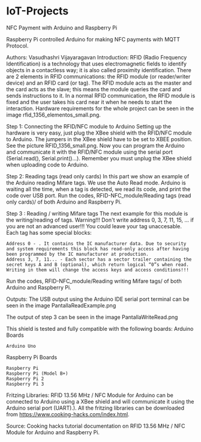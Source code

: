 # IoT-Projects
NFC Payment with Arduino and Raspberry Pi

Raspberry Pi controlled Arduino for making NFC payments with MQTT Protocol.

Authors: Vasudhashri Vijayaragavan
Introduction:
RFID (Radio Frequency Identification) is a technology that uses electromagnetic fields to identify objects in a contactless way; it is also called proximity identification. There are 2 elements in RFID communications: the RFID module (or reader/writer device) and an RFID card (or tag). The RFID module acts as the master and the card acts as the slave; this means the module queries the card and sends instructions to it. In a normal RFID communication, the RFID module is fixed and the user takes his card near it when he needs to start the interaction.
Hardware requirements for the whole project can be seen in the image rfid_1356_elementos_small.png. 

Step 1: Connecting the RFID/NFC module to Arduino
Setting up the hardware is very easy, just plug the XBee shield with the RFID/NFC module to Arduino. The jumpers in the XBee shield have to be set to XBEE position. See the picture RFID_1356_small.png. Now you can program the Arduino and communicate it with the RFID/NFC module using the serial port (Serial.read(), Serial.print()...). Remember you must unplug the XBee shield when uploading code to Arduino.

Step 2: Reading tags (read only cards)
In this part we show an example of the Arduino reading Mifare tags. We use the Auto Read mode. Arduino is waiting all the time, when a tag is detected, we read its code, and print the code over USB port. Run the codes, RFID-NFC_module/Reading tags (read only cards)/ of both Arduino and Raspberry Pi. 

Step 3 : Reading / writing Mifare tags
 The next example for this module is the writing/reading of tags.
Warning!!!
Don't write address 0, 3, 7, 11, 15, ... if you are not an advanced user!!! You could leave your tag unaccesable.
Each tag has some special blocks:

    Address 0 - . It contains the IC manufacturer data. Due to security and system requirements this block has read-only access after having been programmed by the IC manufacturer at production.
    Address 3, 7, 11... - Each sector has a sector trailer containing the secret keys A and B (optional), which return logical “0”s when read. Writing in them will change the access keys and access conditions!!!
Run the codes, RFID-NFC_module/Reading writing Mifare tags/ of both Arduino and Raspberry Pi.

Outputs: 
The USB output using the Arduino IDE serial port terminal can be seen in the image PantallaReadExample.png

The output of step 3 can be seen in the image PantallaWriteRead.png

This shield is tested and fully compatible with the following boards: 
Arduino Boards

    Arduino Uno

Raspberry Pi Boards

    Raspberry Pi
    Raspberry Pi (Model B+)
    Raspberry Pi 2
    Raspberry Pi 3
    
Fritzing Libraries:
RFID 13.56 MHz / NFC Module for Arduino can be connected to Arduino using a XBee shield and will communicate it using the Arduino serial port (UART).). All the fritzing libraries can be downloaded from https://www.cooking-hacks.com/index.html. 










Source: Cooking hacks tutorial documentation on RFID 13.56 MHz / NFC Module for Arduino and Raspberry Pi. 
